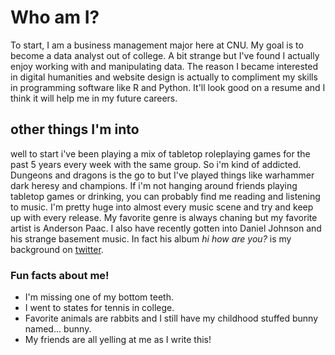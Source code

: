 
# Who am I?
To start, I am a business management major here at CNU.  My goal is to become a data analyst out of college.  A bit strange but I've found I actually enjoy working with and manipulating data.  The reason I became interested in digital humanities and website design is actually to compliment my skills in programming software like R and Python.  It'll look good on a resume and I think it will help me in my future careers.  

## other things I'm into

well to start i've been playing a mix of tabletop roleplaying games for the past 5 years every week with the same group.  So i'm kind of addicted.  Dungeons and dragons is the go to but I've played things like warhammer dark heresy and champions.  If i'm not hanging around friends playing tabletop games or drinking, you can probably find me reading and listening to music.  I'm pretty huge into almost every music scene and try and keep up with every release.  My favorite genre is always chaning but my favorite artist is Anderson Paac.  I also have recently gotten into Daniel Johnson and his strange basement music.  In fact his album _hi how are you?_ is my background on [twitter](https://twitter.com/EthanEnglish16).

### Fun facts about me!
* I'm missing one of my bottom teeth.
* I went to states for tennis in college.
* Favorite animals are rabbits and I still have my childhood stuffed bunny named... bunny.
* My friends are all yelling at me as I write this!
